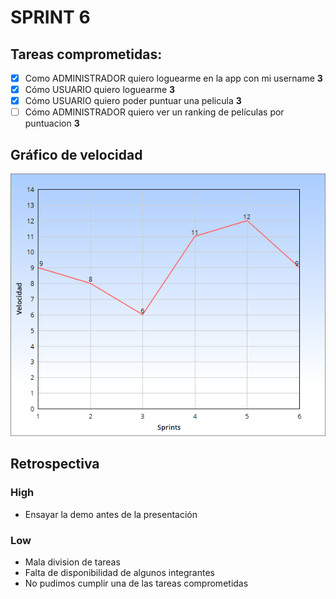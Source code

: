 # SPRINT 6

## Tareas comprometidas:

- [x] Como ADMINISTRADOR quiero loguearme en la app con mi username **3**
- [x] Cómo USUARIO quiero loguearme **3**
- [x] Cómo USUARIO quiero poder puntuar una pelicula **3**
- [ ] Cómo ADMINISTRADOR quiero ver un ranking de películas por puntuacion **3**

## Gráfico de velocidad

![](sprint-6.png?raw=true "Velocidad en Sprints")

## Retrospectiva

### High
- Ensayar la demo antes de la presentación

### Low
- Mala division de tareas
- Falta de disponibilidad de algunos integrantes
- No pudimos cumplir una de las tareas comprometidas
